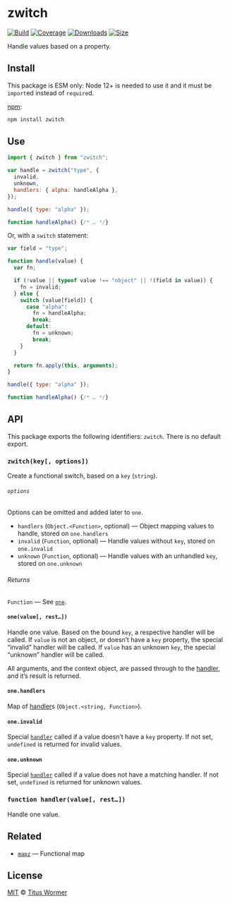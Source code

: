 # zwitch

[![Build][build-badge]][build] [![Coverage][coverage-badge]][coverage]
[![Downloads][downloads-badge]][downloads] [![Size][size-badge]][size]

Handle values based on a property.

## Install

This package is ESM only: Node 12+ is needed to use it and it must be `import`ed
instead of `require`d.

[npm][npm]:

```sh
npm install zwitch
```

## Use

```js
import { zwitch } from "zwitch";

var handle = zwitch("type", {
  invalid,
  unknown,
  handlers: { alpha: handleAlpha },
});

handle({ type: "alpha" });

function handleAlpha() {/* … */}
```

Or, with a `switch` statement:

```js
var field = "type";

function handle(value) {
  var fn;

  if (!value || typeof value !== "object" || !(field in value)) {
    fn = invalid;
  } else {
    switch (value[field]) {
      case "alpha":
        fn = handleAlpha;
        break;
      default:
        fn = unknown;
        break;
    }
  }

  return fn.apply(this, arguments);
}

handle({ type: "alpha" });

function handleAlpha() {/* … */}
```

## API

This package exports the following identifiers: `zwitch`. There is no default
export.

### `zwitch(key[, options])`

Create a functional switch, based on a `key` (`string`).

###### `options`

Options can be omitted and added later to `one`.

- `handlers` (`Object.<Function>`, optional) — Object mapping values to handle,
  stored on `one.handlers`
- `invalid` (`Function`, optional) — Handle values without `key`, stored on
  `one.invalid`
- `unknown` (`Function`, optional) — Handle values with an unhandled `key`,
  stored on `one.unknown`

###### Returns

`Function` — See [`one`][one].

#### `one(value[, rest…])`

Handle one value. Based on the bound `key`, a respective handler will be called.
If `value` is not an object, or doesn’t have a `key` property, the special
“invalid” handler will be called. If `value` has an unknown `key`, the special
“unknown” handler will be called.

All arguments, and the context object, are passed through to the
[handler][handler], and it’s result is returned.

#### `one.handlers`

Map of [handler][handler]s (`Object.<string, Function>`).

#### `one.invalid`

Special [`handler`][handler] called if a value doesn’t have a `key` property. If
not set, `undefined` is returned for invalid values.

#### `one.unknown`

Special [`handler`][handler] called if a value does not have a matching handler.
If not set, `undefined` is returned for unknown values.

### `function handler(value[, rest…])`

Handle one value.

## Related

- [`mapz`](https://github.com/wooorm/mapz) — Functional map

## License

[MIT][license] © [Titus Wormer][author]

<!-- Definitions -->

[build-badge]: https://github.com/wooorm/zwitch/workflows/main/badge.svg
[build]: https://github.com/wooorm/zwitch/actions
[coverage-badge]: https://img.shields.io/codecov/c/github/wooorm/zwitch.svg
[coverage]: https://codecov.io/github/wooorm/zwitch
[downloads-badge]: https://img.shields.io/npm/dm/zwitch.svg
[downloads]: https://www.npmjs.com/package/zwitch
[size-badge]: https://img.shields.io/bundlephobia/minzip/zwitch.svg
[size]: https://bundlephobia.com/result?p=zwitch
[npm]: https://docs.npmjs.com/cli/install
[license]: license
[author]: https://wooorm.com
[one]: #onevalue-rest
[handler]: #function-handlervalue-rest

